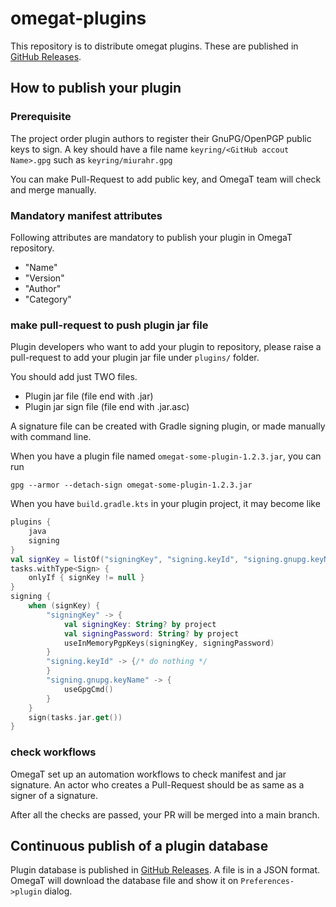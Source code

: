 # omegat-plugins

This repository is to distribute omegat plugins.
These are published in [GitHub Releases](https://github.com/omegat-org/omegat-plugins/releases/tag/continuous-release).

## How to publish your plugin

### Prerequisite

The project order plugin authors  to register their GnuPG/OpenPGP public keys to sign.
A key should have a file name `keyring/<GitHub accout Name>.gpg` such as `keyring/miurahr.gpg`

You can make Pull-Request to add public key, and OmegaT team will check and merge manually.

### Mandatory manifest attributes

Following attributes are mandatory to publish your plugin in OmegaT repository.

- "Name"
- "Version" 
- "Author"
- "Category"

### make pull-request to push plugin jar file

Plugin developers who want to add your plugin to repository, please raise a pull-request
to add your plugin jar file under `plugins/` folder.

You should add just TWO files.

- Plugin jar file (file end with .jar)
- Plugin jar sign file (file end with .jar.asc)

A signature file can be created with Gradle signing plugin, or made manually with command line.

When you have a plugin file named `omegat-some-plugin-1.2.3.jar`, you can run

```commandline
gpg --armor --detach-sign omegat-some-plugin-1.2.3.jar
```

When you have `build.gradle.kts` in your plugin project, it may become like

```kotlin
plugins {
    java
    signing
}
val signKey = listOf("signingKey", "signing.keyId", "signing.gnupg.keyName").find {project.hasProperty(it)}
tasks.withType<Sign> {
    onlyIf { signKey != null }
}
signing {
    when (signKey) {
        "signingKey" -> {
            val signingKey: String? by project
            val signingPassword: String? by project
            useInMemoryPgpKeys(signingKey, signingPassword)
        }
        "signing.keyId" -> {/* do nothing */
        }
        "signing.gnupg.keyName" -> {
            useGpgCmd()
        }
    }
    sign(tasks.jar.get())
}
```

### check workflows

OmegaT set up an automation workflows to check manifest and jar signature.
An actor who creates a Pull-Request should be as same as a signer of a signature.

After all the checks are passed, your PR will be merged into a main branch.


## Continuous publish of a plugin database

Plugin database is published in [GitHub Releases](https://github.com/omegat-org/omegat-plugins/releases/tag/continuous-release).
A file is in a JSON format.
OmegaT will download the database file and show it on `Preferences->plugin` dialog.

